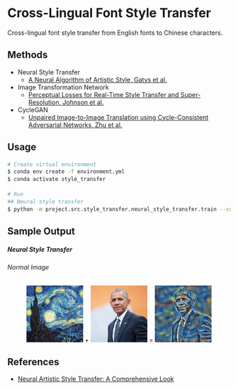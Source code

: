# Cross-Lingual Font Style Transfer

Cross-lingual font style transfer from English fonts to Chinese characters.

## Methods

- Neural Style Transfer
    - [A Neural Algorithm of Artistic Style, Gatys et al.](https://arxiv.org/pdf/1508.06576v2.pdf)
- Image Transformation Network
    - [Perceptual Losses for Real-Time Style Transfer and Super-Resolution, Johnson et al.](https://arxiv.org/pdf/1603.08155.pdf)
- CycleGAN
    - [Unpaired Image-to-Image Translation using Cycle-Consistent Adversarial Networks, Zhu et al.](https://arxiv.org/pdf/1703.10593.pdf)

## Usage 

```bash
# Create virtual environment
$ conda env create -f environment.yml
$ conda activate style_transfer

# Run
## Neural style transfer
$ python -m project.src.style_transfer.neural_style_transfer.train --content PATH_TO_CONTENT_IMAGE --style PATH_TO_STYLE_IMAGE --output PATH_TO_OUTPUT_IMAGE --imsize IMAGE_SIZE --epochs EPOCHS --log-epochs LOG_EPOCHS
```

## Sample Output

##### Neural Style Transfer

###### Normal Image

<p align="center">
    <img src="img/neural_style_transfer/style.jpg?raw=true" width="128px" height="128px"/>
    <span> + </span>
    <img src="img/neural_style_transfer/content.jpg?raw=true" width="128px" height="128px"/>
    <span> = </span>
    <img src="img/neural_style_transfer/pastiche.png?raw=true" width="128px" height="128px"/>
</p>

## References

- [Neural Artistic Style Transfer: A Comprehensive Look](https://medium.com/artists-and-machine-intelligence/neural-artistic-style-transfer-a-comprehensive-look-f54d8649c199)
